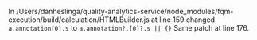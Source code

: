 In /Users/danheslinga/quality-analytics-service/node_modules/fqm-execution/build/calculation/HTMLBuilder.js at line 159 changed `a.annotation[0].s` to `a.annotation?.[0]?.s || {}`
Same patch at line 176. 